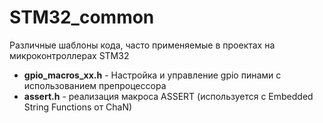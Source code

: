 # STM32_common
Различные шаблоны кода, часто применяемые в проектах на микроконтроллерах STM32

- **gpio_macros_xx.h** - Настройка и управление gpio пинами с использованием препроцессора
- **assert.h** - реализация макроса ASSERT (используется с Embedded String Functions от ChaN)
